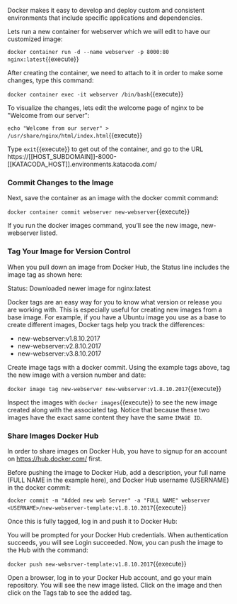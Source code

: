 Docker makes it easy to develop and deploy custom and consistent environments that include specific applications and dependencies.

Lets run a new container for webserver which we will edit to have our customized image:

```docker container run -d --name webserver -p 8000:80 nginx:latest```{{execute}}

After creating the container, we need to attach to it in order to make some changes, type this command:

```docker container exec -it webserver /bin/bash```{{execute}}

To visualize the changes, lets edit the welcome page of nginx to be "Welcome from our server":

```echo "Welcome from our server" > /usr/share/nginx/html/index.html```{{execute}}

Type ```exit```{{execute}} to get out of the container, and go to the URL https://[[HOST_SUBDOMAIN]]-8000-[[KATACODA_HOST]].environments.katacoda.com/

### Commit Changes to the Image

Next, save the container as an image with the docker commit command:

```docker container commit webserver new-webserver```{{execute}}

If you run the docker images command, you’ll see the new image, new-webserver listed.

### Tag Your Image for Version Control

When you pull down an image from Docker Hub, the Status line includes the image tag as shown here:

Status: Downloaded newer image for nginx:latest

Docker tags are an easy way for you to know what version or release you are working with. This is especially useful for creating new images from a base image. For example, if you have a Ubuntu image you use as a base to create different images, Docker tags help you track the differences:

* new-webserver:v1.8.10.2017
* new-webserver:v2.8.10.2017
* new-webserver:v3.8.10.2017

Create image tags with a docker commit. Using the example tags above, tag the new image with a version number and date:

```docker image tag new-webserver new-webserver:v1.8.10.2017```{{execute}}

Inspect the images with ```docker images```{{execute}} to see the new image created along with the associated tag. Notice that because these two images have the exact same content they have the same `IMAGE ID`.

### Share Images Docker Hub

In order to share images on Docker Hub, you have to signup for an account on https://hub.docker.com/ first.

Before pushing the image to Docker Hub, add a description, your full name (FULL NAME in the example here), and Docker Hub username (USERNAME) in the docker commit:

```docker commit -m "Added new web Server" -a "FULL NAME" webserver <USERNAME>/new-webserver-template:v1.8.10.2017```{{execute}}

Once this is fully tagged, log in and push it to Docker Hub:

You will be prompted for your Docker Hub credentials. When authentication succeeds, you will see Login succeeded. Now, you can push the image to the Hub with the command:

```docker push new-websrver-template:v1.8.10.2017```{{execute}}

Open a browser, log in to your Docker Hub account, and go your main repository. You will see the new image listed. Click on the image and then click on the Tags tab to see the added tag.